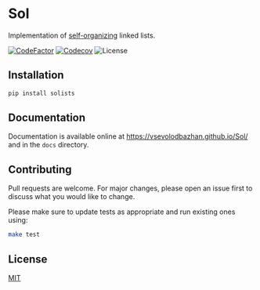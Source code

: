 # Sol

Implementation of [self-organizing](https://en.wikipedia.org/wiki/Self-organizing_list) linked lists.

[![CodeFactor](https://www.codefactor.io/repository/github/vsevolodbazhan/sol/badge)](https://www.codefactor.io/repository/github/vsevolodbazhan/sol)
[![Codecov](https://codecov.io/gh/vsevolodbazhan/Sol/branch/master/graph/badge.svg)](https://codecov.io/gh/vsevolodbazhan/Sol)
![License](https://img.shields.io/github/license/vsevolodbazhan/Sol)

## Installation

```bash
pip install solists
```

## Documentation

Documentation is available online at https://vsevolodbazhan.github.io/Sol/ and in the `docs` directory.

## Contributing

Pull requests are welcome. For major changes, please open an issue first to discuss what you would like to change.

Please make sure to update tests as appropriate and run existing ones using:

```bash
make test
```

## License

[MIT](https://github.com/vsevolodbazhan/Sol/blob/master/LICENSE)
